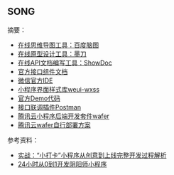 ## SONG

摘要：

* [在线思维导图工具：百度脑图](http://naotu.baidu.com/)
* [在线原型设计工具：墨刀](https://modao.cc/)
* [在线API文档编写工具：ShowDoc](https://www.showdoc.cc/)
* [官方接口组件文档](https://mp.weixin.qq.com/debug/wxadoc/dev/index.html?t=2017117)
* [微信官方IDE](https://mp.weixin.qq.com/debug/wxadoc/dev/devtools/download.html)
* [小程序界面样式库weui-wxss](https://github.com/weui/weui-wxss)
* [官方Demo代码](https://mp.weixin.qq.com/debug/wxadoc/dev/demo.html)
* [接口联调插件Postman](https://www.getpostman.com/)
* [腾讯云小程序后端开发套件wafer](https://github.com/tencentyun/wafer)
* [腾讯云wafer自行部署方案](http://www.jianshu.com/p/b381ad61b6f0)





参考资料：

* [实战：“小打卡”小程序从创意到上线完整开发过程解析](http://geek.csdn.net/news/detail/160206)
* [24小时从0到1开发阴阳师小程序](http://www.jianshu.com/p/89f6eb4aa3e6#)
